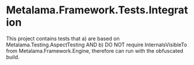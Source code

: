 # Metalama.Framework.Tests.Integration

This project contains tests that a) are based on Metalama.Testing.AspectTesting AND b) DO NOT require InternalsVisibleTo from
Metalama.Framework.Engine, therefore can run with the obfuscated build.
  
